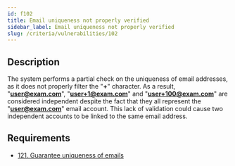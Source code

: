```yaml
---
id: f102
title: Email uniqueness not properly verified
sidebar_label: Email uniqueness not properly verified
slug: /criteria/vulnerabilities/102
---
```


## Description

The system performs a partial check
on the uniqueness of email addresses,
as it does not properly filter the "**+**" character.
As a result,
"**user@exam.com**", "**user+1@exam.com**" and "**user+100@exam.com**"
are considered independent despite the fact
that they all represent the "**user@exam.com**" email account.
This lack of validation
could cause two independent accounts
to be linked to the same email address.

## Requirements

- [121. Guarantee uniqueness of emails](/criteria/requirements/121)
